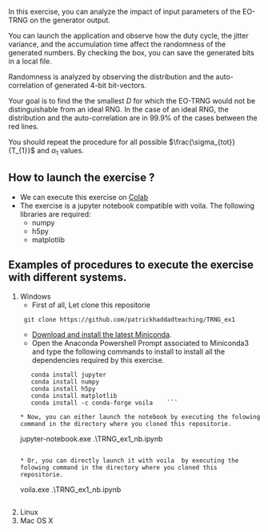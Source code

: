 In this exercise, you can analyze the impact of input parameters of the EO-TRNG on the generator output. 

You can launch the application and observe how the duty cycle, the jitter variance, and the accumulation time affect the randomness of the generated numbers. 
By checking the box, you can save the generated bits in a local file.

Randomness is analyzed by observing the distribution and the auto-correlation of generated 4-bit bit-vectors.

Your goal is to find the the smallest $D$ for which the EO-TRNG would not be distinguishable from an ideal RNG.
In the case of an ideal RNG, the distribution and the auto-correlation are in 99.9\% of the cases between the red lines.

You should repeat the procedure for all possible $\frac{\sigma_{tot}}{T_{1}}$ and $\alpha_{1}$ values.





## How to launch the exercise ?
* We can execute this exercise on [Colab](https://colab.research.google.com/github/patrickhaddadteaching/TRNG_ex1/blob/main/TRNG_ex1_nb.ipynb)
* The exercise is a jupyter notebook compatible with voila.
The following libraries are required:
    * numpy
    * h5py
    * matplotlib
## Examples of procedures to execute the exercise with different systems.
1. Windows
    * First of all, Let clone this repositorie
    ```
     git clone https://github.com/patrickhaddadteaching/TRNG_ex1
    ```
    * [Download and install the latest Miniconda](https://docs.conda.io/en/latest/miniconda.html#latest-miniconda-installer-links).
    * Open the Anaconda Powershell Prompt associated to Miniconda3 and type the following commands to install  to install all the dependencies required by this exercise.
     ```
        conda install jupyter
        conda install numpy
        conda install h5py
        conda install matplotlib
        conda install -c conda-forge voila    ```
    
    * Now, you can either launch the notebook by executing the folowing command in the directory where you cloned this repositorie.
    ```
    jupyter-notebook.exe .\TRNG_ex1_nb.ipynb
    ```
    
    * Or, you can directly launch it with voila  by executing the folowing command in the directory where you cloned this repositorie.
    ```
    voila.exe .\TRNG_ex1_nb.ipynb
    ```
2. Linux
3. Mac OS X
